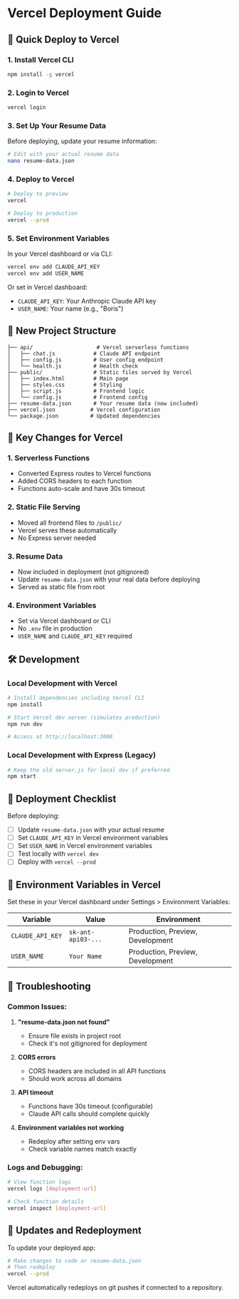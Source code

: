 # Vercel Deployment Guide

## 🚀 Quick Deploy to Vercel

### 1. **Install Vercel CLI**
```bash
npm install -g vercel
```

### 2. **Login to Vercel**
```bash
vercel login
```

### 3. **Set Up Your Resume Data**
Before deploying, update your resume information:
```bash
# Edit with your actual resume data
nano resume-data.json
```

### 4. **Deploy to Vercel**
```bash
# Deploy to preview
vercel

# Deploy to production
vercel --prod
```

### 5. **Set Environment Variables**
In your Vercel dashboard or via CLI:
```bash
vercel env add CLAUDE_API_KEY
vercel env add USER_NAME
```

Or set in Vercel dashboard:
- `CLAUDE_API_KEY`: Your Anthropic Claude API key
- `USER_NAME`: Your name (e.g., "Boris")

## 📁 New Project Structure

```
├── api/                    # Vercel serverless functions
│   ├── chat.js            # Claude API endpoint
│   ├── config.js          # User config endpoint
│   └── health.js          # Health check
├── public/                # Static files served by Vercel
│   ├── index.html         # Main page
│   ├── styles.css         # Styling
│   ├── script.js          # Frontend logic
│   └── config.js          # Frontend config
├── resume-data.json       # Your resume data (now included)
├── vercel.json           # Vercel configuration
└── package.json          # Updated dependencies
```

## 🔧 Key Changes for Vercel

### 1. **Serverless Functions**
- Converted Express routes to Vercel functions
- Added CORS headers to each function
- Functions auto-scale and have 30s timeout

### 2. **Static File Serving**
- Moved all frontend files to `/public/`
- Vercel serves these automatically
- No Express server needed

### 3. **Resume Data**
- Now included in deployment (not gitignored)
- Update `resume-data.json` with your real data before deploying
- Served as static file from root

### 4. **Environment Variables**
- Set via Vercel dashboard or CLI
- No `.env` file in production
- `USER_NAME` and `CLAUDE_API_KEY` required

## 🛠️ Development

### Local Development with Vercel
```bash
# Install dependencies including Vercel CLI
npm install

# Start Vercel dev server (simulates production)
npm run dev

# Access at http://localhost:3000
```

### Local Development with Express (Legacy)
```bash
# Keep the old server.js for local dev if preferred
npm start
```

## 📝 Deployment Checklist

Before deploying:

- [ ] Update `resume-data.json` with your actual resume
- [ ] Set `CLAUDE_API_KEY` in Vercel environment variables
- [ ] Set `USER_NAME` in Vercel environment variables
- [ ] Test locally with `vercel dev`
- [ ] Deploy with `vercel --prod`

## 🔗 Environment Variables in Vercel

Set these in your Vercel dashboard under Settings > Environment Variables:

| Variable | Value | Environment |
|----------|-------|-------------|
| `CLAUDE_API_KEY` | `sk-ant-api03-...` | Production, Preview, Development |
| `USER_NAME` | `Your Name` | Production, Preview, Development |

## 🐛 Troubleshooting

### Common Issues:

1. **"resume-data.json not found"**
   - Ensure file exists in project root
   - Check it's not gitignored for deployment

2. **CORS errors**
   - CORS headers are included in all API functions
   - Should work across all domains

3. **API timeout**
   - Functions have 30s timeout (configurable)
   - Claude API calls should complete quickly

4. **Environment variables not working**
   - Redeploy after setting env vars
   - Check variable names match exactly

### Logs and Debugging:
```bash
# View function logs
vercel logs [deployment-url]

# Check function details
vercel inspect [deployment-url]
```

## 🔄 Updates and Redeployment

To update your deployed app:
```bash
# Make changes to code or resume-data.json
# Then redeploy
vercel --prod
```

Vercel automatically redeploys on git pushes if connected to a repository.